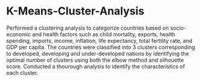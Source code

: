 # K-Means-Cluster-Analysis
Performed a clustering analysis to categorize countries based on socio-economic and health factors such as child mortality, exports, health spending, imports, income, inflation, life expectancy, total fertility rate, and GDP per capita. The countries were classified into 3 clusters corresponding to developed, developing and under-developed nations by identifying the optimal number of clusters using both the elbow method and silhouette score. Conducted a thourough analysis to identify the characteristics of each cluster.
